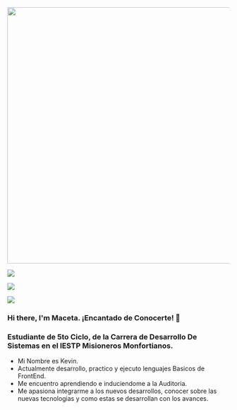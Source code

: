 <div id="header" align="center">
  <img decoding="async" src="https://blog.foto24.com/wp-content/uploads/2020/05/limon_pintado_de_azul.jpg" width="1000" height="580"/>
</div>

[![](https://img.shields.io/badge/LinkedIn-0077B5?style=for-the-badge&logo=linkedin&logoColor=white)](https://www.linkedin.com/in/noelianav/)

[![](https://img.shields.io/badge/YouTube-red?style=for-the-badge&logo=youtube&logoColor=white)](https://www.youtube.com/channel/UCr6HdsNDgddt6rDGDdNaIpA)

[![](https://img.shields.io/badge/Página_Web-yelow?style=for-the-badge&logo=medium&logoColor=white)](https://www.noelia-navarro.com/)

### Hi there, I'm Maceta. ¡Encantado de Conocerte! 👋

### Estudiante de 5to Ciclo, de la Carrera de Desarrollo De Sistemas en el IESTP Misioneros Monfortianos.

* Mi Nombre es Kevin. 
* Actualmente desarrollo, practico y ejecuto lenguajes Basicos de FrontEnd.  
* Me encuentro aprendiendo e induciendome a la Auditoria.
* Me apasiona integrarme a los nuevos desarrollos, conocer sobre las nuevas tecnologias y como estas se desarrollan con los avances. 
  

<!--
**macetaw/macetaw** is a ✨ _special_ ✨ repository because its `README.md` (this file) appears on your GitHub profile.

Here are some ideas to get you started:


-->
